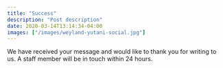 ```yaml
---
title: "Success"
description: "Post description"
date: 2020-03-14T13:14:34-04:00
images: ["/images/weyland-yutani-social.jpg"]
---
```


We have received your message and would like to thank you for writing to us. A staff member will be in touch within 24 hours.
